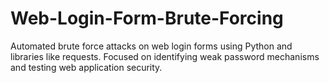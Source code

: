 # Web-Login-Form-Brute-Forcing
Automated brute force attacks on web login forms using Python and libraries like requests. Focused on identifying weak password mechanisms and testing web application security.
